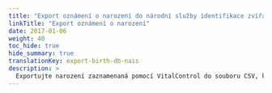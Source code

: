 ```yaml
---
title: "Export oznámení o narození do národní služby identifikace zvířat"
linkTitle: "Export oznámení o narození"
date: 2017-01-06
weight: 40
toc_hide: true
hide_summary: true
translationKey: export-birth-db-nais
description: >
  Exportujte narození zaznamenaná pomocí VitalControl do souboru CSV, který lze použít pro hromadné hlášení zaznamenaných narození do národní služby identifikace zvířat.
---
```

